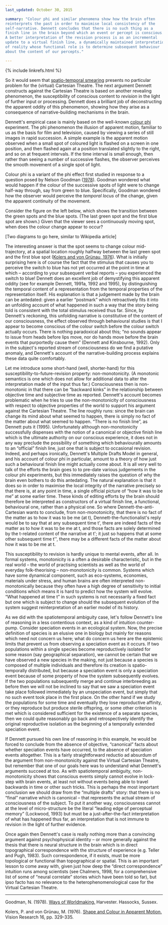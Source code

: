 ```yaml
---
last_updated: October 30, 2015

summary: "Colour phi and similar phenomena show how the brain often
reinterprets the past in order to maximise local consistency of the
self-narrative. Dennett concludes that there is no such thing as a
finish line in the brain beyond which an event or percept is conscious.
A better interpretation of the revision process is as an incremental
update to a virtual finish line, a dynamically maintained interpretation
of reality whose functional role is to determine subsequent behaviour
about the content of our percepts."

---
```


{% include linkrefs.html %}

So it would seem that
[spatio-temporal smearing](multiple-drafts-dennett-spatio-temporal.html)
presents no particular problem for the (virtual) Cartesian Theatre. The
next argument Dennett constructs against the Cartesian Theatre is based
on another revealing phenomenon, the susceptibility of conscious content
to _revision_ in the light of further input or processing. Dennett does
a brilliant job of deconstructing the apparent oddity of this
phenomenon, showing how they arise as a consequence of
narrative-building mechanisms in the brain.

Dennett's empirical case is mainly based on the well-known
[colour phi](https://en.wikipedia.org/wiki/Color_phi_phenomenon)
experiment. The phi phenomenon the illusion of apparent motion, familiar
to us as the basis for film and television, caused by viewing a series
of still images in rapid succession. A simple example is the apparent
motion observed when a small spot of coloured light is flashed on a
screen in one position, and then flashed again at a position translated
slightly to the right, and so on at frequent intervals. If the time
interval is small enough, then rather than seeing a number of successive
flashes, the observer perceives the smooth movement of a single spot of
light.

Colour phi is a variant of the phi effect first studied in response to a
question posed by Nelson Goodman ([1978](#goodman78)). Goodman wondered
what would happen if the colour of the successive spots of light were to
change half-way through, say from green to blue. Specifically, Goodman
wondered how the observer would perceive the _temporal locus_ of the
change, given the apparent continuity of the movement.

Consider the figure on the left below, which shows the transition
between the green spots and the blue spots. (The last green spot and the
first blue spot are shown.) Given that the viewer sees a continuously
moving spot, when does the colour change appear to occur?

[Two diagrams to go here, similar to Wikipedia article]

The interesting answer is that the spot seems to change colour
mid-trajectory, at a spatial location roughly halfway between the last
green spot and the first blue spot
([Kolers and von Grünau, 1976](#kolers76)). What is initially surprising
here is of course the fact that the stimulus that causes you to perceive
the switch to blue has not yet occurred at the point in time at which –
according to your subsequent verbal reports – you experienced the switch
to blue! Dennett does an excellent job of demystifying this apparent
oddity (see for example Dennett, 1991a, 1992 and 1995), by
distinguishing the temporal content of a representation from the
temporal properties of the representation itself. His explanation is
that a judgement made by the brain can be antedated: given a earlier
“postmark” which retroactively fits it into an unfolding account of what
happened in such a way that the story being told is consistent with the
total stimulus received thus far. Since, by Dennett's reckoning, this
unfolding narrative is constitutive of the content of our consciousness,
the effect observed through behavioural studies is that I appear to
become conscious of the colour switch before the colour switch actually
occurs. There is nothing paradoxical about this; “no sounds appear to
issue from heads before lips move, nor do hands move before the brain
events that purportedly cause them” (Dennett and Kinsbourne, 1992). Only
in the subject's reported stream of consciousness do we find a putative
anomaly, and Dennett's account of the narrative-building process
explains these data quite comfortably.

Let me introduce some short-hand (well, shorter-hand) for this
susceptibility-to-future-revision property: non-monotonicity. (A
monotonic semantics is one which does not allow for additional data to
alter the interpretation made of the input thus far.) Consciousness then
is non-monotonic in that there can be “backward kinks” in the
relationship between objective time and subjective time as reported.
Dennett's account becomes problematic when he tries to use the
non-monotonicity of consciousness with respect to objective properties
of the world to support his argument against the Cartesian Theatre. The
line roughly runs: since the brain can change its mind about what seemed
to happen, there is simply no fact of the matter about what seemed to
happen. “There is no finish line”, as Dennett puts it (1995).
Unfortunately although non-monotonicity successfully dispenses with the
notion of a canonical or objective finish line which is the ultimate
authority on our conscious experience, it does not in any way preclude
the possibility of something which behaviourally amounts to an
“official” finish line, just one that is subject to occasional revision.
Indeed, and perhaps ironically, Dennett's Multiple Drafts Model in
general, and his account of colour phi in particular, amount to a theory
of how just such a behavioural finish line might actually come about. It
is all very well to talk of the efforts the brain goes to to pre-date
various judgements in the colour phi experiments, but this immediately
raises the question of why the brain even bothers to do this antedating.
The natural explanation is that it does so in order to maximise the
local integrity of the narrative precisely so that there is, at any
point in time, a single official picture of “how it was to be me” at
some earlier time. These kinds of editing efforts by the brain should
therefore be interpreted as constructors of a virtual finish line, a
functional, behavioural one, rather than a physical one. So where
Dennett-the-anti-Cartesian wants to conclude, from non-monotonicity,
that there is no fact of the matter as to how it was to be me (at t),
Dennett-the-functionalist's reply would be to say that at any subsequent
time t', there are indeed facts of the matter as to how it was to be me
at t, and those facts are solely determined by the t-related content of
the narrative at t'; it just so happens that at some other subsequent
time t'', there may be a different facts of the matter about how it was
to be me at t.

This susceptibility to revision is hardly unique to mental events, after
all. In formal systems, monotonicity is a often a desirable
characteristic, but in the real world – the world of practising
scientists as well as the world of everyday folk-theorising –
non-monotonicity is common. Systems which have some dynamical component,
such as eco-systems, economies, materials under stress, and human brains
are often interpreted non-monotonically because they often have a high
degree of sensitivity to initial conditions which means it is hard to
predict how the system will evolve. “What happened at time t” in such
systems is not necessarily a fixed fact but one which is subject to
change should the subsequent evolution of the system suggest
reinterpretation of an earlier model of its history.

As we did with the spatiotemporal ambiguity case, let's follow Dennett's
line of reasoning in a less contentious context, as a kind of intuition
counter-pump. Consider speciation events in an ecological system. Now,
the precise definition of species is an elusive one in biology but
mainly for reasons which need not concern us here; what do concern us
here are the epistemic limits that prevent us from observing a
speciation event as it occurs. If two populations within a single
species become reproductively isolated for some reason (say geographical
separation), we cannot be certain that we have observed a new species in
the making, not just because a species is composed of multiple
individuals and therefore its creation is spatio-temporally distributed,
but because a speciation event is only a speciation event because of
some property of how the system subsequently evolves. If the two
populations subsequently merge and continue interbreeding as before then
we will not be inclined to say that we saw a speciation event take place
followed immediately by an unspeciation event, but simply that no such
event took place in the first place. On the other hand if we study the
populations for some time and eventually they lose reproductive
affinity, or they reproduce but produce sterile offspring, or some other
criterion is met which is considered sufficient for the existence of a
separate species, then we could quite reasonably go back and
retrospectively identify the original reproductive isolation as the
beginning of a temporally extended speciation event.

If Dennett pursued his own line of reasoning in this example, he would
be forced to conclude from the absence of objective, “canonical” facts
about whether speciation events have occurred, to the absence of
speciation events altogether. This is a fairly straightforward reductio
ad absurdum of the argument from non-monotonicity against the Virtual
Cartesian Theatre, but remember that one of our goals here was to
understand what Dennett's arguments succeed at too. As with
spatiotemporal ambiguity, non-monotonicity shows that conscious events
simply cannot evolve in lock-step with brain events, at least not
without events being able to travel backwards in time or other such
tricks. This is perhaps the most important conclusion we should draw
from the “multiple drafts” story: that there is no “final” narrative
which is canonical – that represents the actual stream of consciousness
of the subject. To put it another way, consciousness cannot at the level
of micro-structure be the literal “leading edge of perceptual memory”
(Lockwood, 1993) but must be a just-after-the-fact interpretation of
what has happened thus far, an interpretation that is not immune to
revision in the light of further evidence.

Once again then Dennett's case is really nothing more than a convincing
argument against psychophysical identity – or more generally against the
thesis that there is neural structure in the brain which is in direct
topographical correspondence with the structure of experience (e.g.
Teller and Pugh, 1983). Such correspondence, if it exists, must be more
topological or functional than topographical or spatial. This is an
important lesson to come away with, given just how deep the “direct
correspondence” intuition runs among scientists (see Chalmers, 1998, for
a comprehensive list of some of “neural correlate” stories which have
been told so far), but ipso facto has no relevance to the
heterophenomenological case for the Virtual Cartesian Theatre.

- - -

<a name="goodman78"></a>Goodman, N. (1978). [Ways of Worldmaking.]()
Harvester. Hassocks, Sussex.

<a name="kolers76"></a>Kolers, P. and von Grünau, M. (1976).
[Shape and Colour in Apparent Motion.]() Vision Research 16, pp.
329-335.
